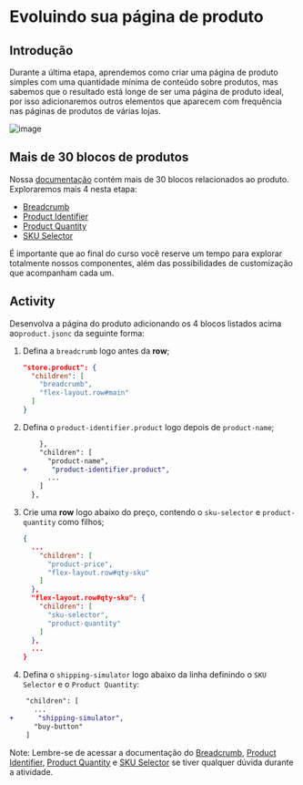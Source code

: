 # Evoluindo sua página de produto

## Introdução

Durante a última etapa, aprendemos como criar uma página de produto simples com uma quantidade mínima de conteúdo sobre produtos, mas sabemos que o resultado está longe de ser uma página de produto ideal, por isso adicionaremos outros elementos que aparecem com frequência nas páginas de produtos de várias lojas.

![image](https://user-images.githubusercontent.com/18701182/69391258-002e4b00-0cb1-11ea-901f-f69d9c0b3062.png)

## Mais de 30 blocos de produtos

Nossa [documentação](https://vtex.io/docs/components/product-related) contém mais de 30 blocos relacionados ao produto. Exploraremos mais 4 nesta etapa:

- [Breadcrumb](https://developers.vtex.com/docs/vtex-breadcrumb)
- [Product Identifier](https://developers.vtex.com/docs/vtex-product-identifier)
- [Product Quantity](https://developers.vtex.com/docs/vtex-product-quantity)
- [SKU Selector](https://developers.vtex.com/docs/vtex-store-components-skuselector)

É importante que ao final do curso você reserve um tempo para explorar totalmente nossos componentes, além das possibilidades de customização que acompanham cada um.

## Activity

Desenvolva a página do produto adicionando os 4 blocos listados acima ao`product.jsonc` da seguinte forma:

1. Defina a `breadcrumb` logo antes da **row**;

    ```json
    "store.product": {
      "children": [
        "breadcrumb",
        "flex-layout.row#main"
      ]
    }
    ```

2. Defina o `product-identifier.product` logo depois de `product-name`;

    ```diff
        },
        "children": [
          "product-name",
    +      "product-identifier.product",
          ...
        ]
      },
    ```

3. Crie uma **row** logo abaixo do preço, contendo o `sku-selector` e `product-quantity` como filhos;

    ```json
    {
      ...
        "children": [ 
          "product-price",
          "flex-layout.row#qty-sku"
        ]
      },
      "flex-layout.row#qty-sku": {
        "children": [
          "sku-selector",
          "product-quantity"
        ]
      },
      ...
    }
    ```

4. Defina o `shipping-simulator` logo abaixo da linha definindo o `SKU Selector` e o `Product Quantity`:

```diff
    "children": [
      ...
+      "shipping-simulator",
      "buy-button"
    ]
```


Note: Lembre-se de acessar a documentação do [Breadcrumb](https://developers.vtex.com/docs/vtex-breadcrumb), [Product Identifier](https://developers.vtex.com/docs/vtex-product-identifier), [Product Quantity](https://developers.vtex.com/docs/vtex-product-quantity) e [SKU Selector](https://developers.vtex.com/docs/vtex-store-components-skuselector) se tiver qualquer dúvida durante a atividade.
